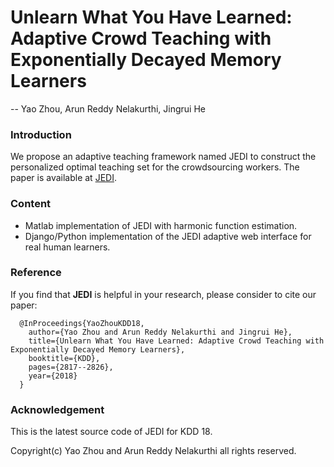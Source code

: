 # Unlearn What You Have Learned: Adaptive Crowd Teaching with Exponentially Decayed Memory Learners
-- Yao Zhou, Arun Reddy Nelakurthi, Jingrui He

### Introduction
We propose an adaptive teaching framework named JEDI to construct the personalized optimal teaching set for the crowdsourcing workers. The paper is available at [JEDI](https://www.kdd.org/kdd2018/accepted-papers/view/unlearn-what-you-have-learned-adaptive-crowd-teaching-with-exponentially-de).

### Content
- Matlab implementation of JEDI with harmonic function estimation.
- Django/Python implementation of the JEDI adaptive web interface for real human learners.

### Reference
If you find that **JEDI** is helpful in your research, please consider to cite our paper:

	  @InProceedings{YaoZhouKDD18,
		author={Yao Zhou and Arun Reddy Nelakurthi and Jingrui He},
		title={Unlearn What You Have Learned: Adaptive Crowd Teaching with Exponentially Decayed Memory Learners},
		booktitle={KDD},
		pages={2817--2826},
		year={2018}
	  }


### Acknowledgement
This is the latest source code of JEDI for KDD 18.

Copyright(c) Yao Zhou and Arun Reddy Nelakurthi all rights reserved.
